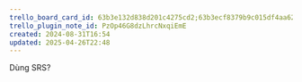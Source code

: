 ```yaml
---
trello_board_card_id: 63b3e132d838d201c4275cd2;63b3ecf8379b9c015df4aa62
trello_plugin_note_id: PzOp46G8dzLhrcNxqiEmE
created: 2024-08-31T16:54
updated: 2025-04-26T22:48
---
```

Dùng SRS?
